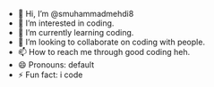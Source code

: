 - 👋 Hi, I’m @smuhammadmehdi8
- 👀 I’m interested in coding.
- 🌱 I’m currently learning coding.
- 💞️ I’m looking to collaborate on coding with people.
- 📫 How to reach me through good coding heh.
- 😄 Pronouns: default
- ⚡ Fun fact: i code

<!---
smuhammadmehdi8/smuhammadmehdi8 is a ✨ special ✨ repository because its `README.md` (this file) appears on your GitHub profile.
You can click the Preview link to take a look at your changes.
--->
